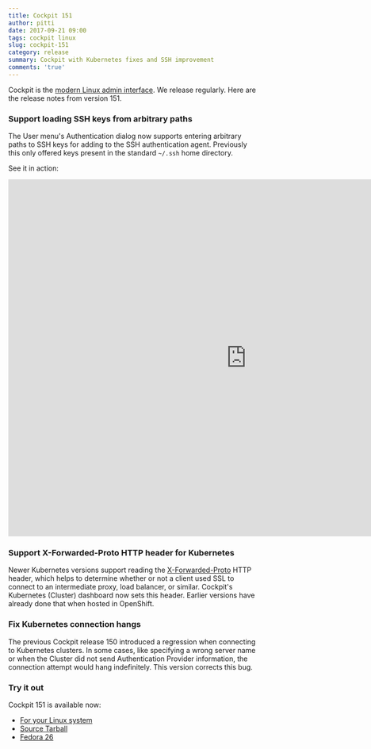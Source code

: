 ```yaml
---
title: Cockpit 151
author: pitti
date: 2017-09-21 09:00
tags: cockpit linux
slug: cockpit-151
category: release
summary: Cockpit with Kubernetes fixes and SSH improvement
comments: 'true'
---
```


Cockpit is the [modern Linux admin interface](http://cockpit-project.org/). We release regularly.
Here are the release notes from version 151.

### Support loading SSH keys from arbitrary paths

The User menu's Authentication dialog now supports entering arbitrary paths to
SSH keys for adding to the SSH authentication agent. Previously this only
offered keys present in the standard `~/.ssh` home directory.

See it in action:

<iframe width="960" height="720" src="https://cockpit.fedorapeople.org/add-keys.webm" frameborder="0" allowfullscreen></iframe>

### Support X-Forwarded-Proto HTTP header for Kubernetes

Newer Kubernetes versions support reading the
[X-Forwarded-Proto](https://developer.mozilla.org/en-US/docs/Web/HTTP/Headers/X-Forwarded-Proto)
HTTP header, which helps to determine whether or not a client used SSL to
connect to an intermediate proxy, load balancer, or similar. Cockpit's
Kubernetes (Cluster) dashboard now sets this header. Earlier versions have
already done that when hosted in OpenShift.

### Fix Kubernetes connection hangs

The previous Cockpit release 150 introduced a regression when connecting to
Kubernetes clusters. In some cases, like specifying a wrong server name or when
the Cluster did not send Authentication Provider information, the connection
attempt would hang indefinitely. This version corrects this bug.

### Try it out

Cockpit 151 is available now:

 * [For your Linux system](http://cockpit-project.org/running.html)
 * [Source Tarball](https://github.com/cockpit-project/cockpit/releases/tag/151)
 * [Fedora 26](https://bodhi.fedoraproject.org/updates/cockpit-151-1.fc26)
